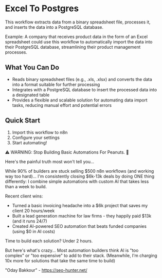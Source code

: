 # Excel To Postgres

This workflow extracts data from a binary spreadsheet file, processes it, and inserts the data into a PostgreSQL database.

Example: A company that receives product data in the form of an Excel spreadsheet could use this workflow to automatically import the data into their PostgreSQL database, streamlining their product management processes.

## What You Can Do
- Reads binary spreadsheet files (e.g., .xls, .xlsx) and converts the data into a format suitable for further processing
- Integrates with a PostgreSQL database to insert the processed data into a designated table
- Provides a flexible and scalable solution for automating data import tasks, reducing manual effort and potential errors

## Quick Start
1. Import this workflow to n8n
2. Configure your settings
3. Start automating!

⚠️ WARNING: Stop Building Basic Automations For Peanuts. 🚫

Here's the painful truth most won't tell you...

While 90% of builders are stuck selling $500 n8n workflows (and working way too hard)...
I'm consistently closing $6k-13k deals by doing ONE thing differently:
I combine simple automations with custom AI that takes less than a week to build.

Recent client wins:
* Turned a basic invoicing headache into a $6k project that saves my client 20 hours/week
* Built a lead generation machine for law firms - they happily paid $13k (and it runs 24/7)
* Created AI-powered SEO automation that beats funded companies (using $0 in AI costs)

Time to build each solution? Under 2 hours.

But here's what's crazy...
Most automation builders think AI is "too complex" or "too expensive" to add to their stack.
(Meanwhile, I'm charging 10x more for solutions that take the same time to build)

"Oday Bakkour" - https://seo-hunter.net/

